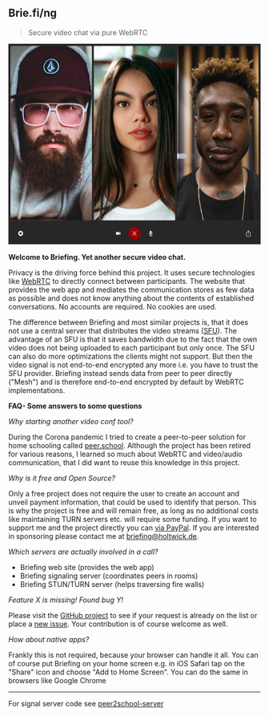 ## Brie.fi/ng

> Secure video chat via pure WebRTC

<img src="web/sample.jpg" height="400">

**Welcome to Briefing. Yet another secure video chat.** 

Privacy is the driving force behind this project. It uses secure technologies like [WebRTC](https://webrtc-security.github.io/) to directly connect between participants. The website that provides the web app and mediates the communication stores as few data as possible and does not know anything about the contents of established conversations. No accounts are required. No cookies are used.

The difference between Briefing and most similar projects is, that it does not use a central server that distributes the video streams ([SFU](https://webrtcglossary.com/sfu/)). The advantage of an SFU is that it saves bandwidth due to the fact that the own video does not being uploaded to each participant but only once. The SFU can also do more optimizations the clients might not support. But then the video signal is not end-to-end encrypted any more i.e. you have to trust the SFU provider. Briefing instead sends data from peer to peer directly ("Mesh") and is therefore end-to-end encrypted by default by WebRTC implementations.

**FAQ- Some answers to some questions**

*Why starting another video conf tool?*

During the Corona pandemic I tried to create a peer-to-peer solution for home schooling called [peer.school](https://peer.school/?referrer=peer.school). Although the project has been retired for various reasons, I learned so much about WebRTC and video/audio communication, that I did want to reuse this knowledge in this project. 

*Why is it free and Open Source?*

Only a free project does not require the user to create an account and unveil payment information, that could be used to identify that person. This is why the project is free and will remain free, as long as no additional costs like maintaining TURN servers etc. will require some funding. If you want to support me and the project directly you can [via PayPal](https://www.paypal.me/apperdeck). If you are interested in sponsoring please contact me at briefing@holtwick.de.

*Which servers are actually involved in a call?*

- Briefing web site (provides the web app)
- Briefing signaling server (coordinates peers in rooms)
- Briefing STUN/TURN server (helps traversing fire walls)

*Feature X is missing! Found bug Y!*

Please visit the [GitHub project](https://github.com/holtwick/briefing/issues) to see if your request is already on the list or place a [new issue](https://github.com/holtwick/briefing/issues/new). Your contribution is of course welcome as well.

*How about native apps?*

Frankly this is not required, because your browser can handle it all. You can of course put Briefing on your home screen e.g. in iOS Safari tap on the "Share" icon and choose "Add to Home Screen". You can do the same in browsers like Google Chrome

---

For signal server code see [peer2school-server](https://github.com/holtwick/peer2school-server)
